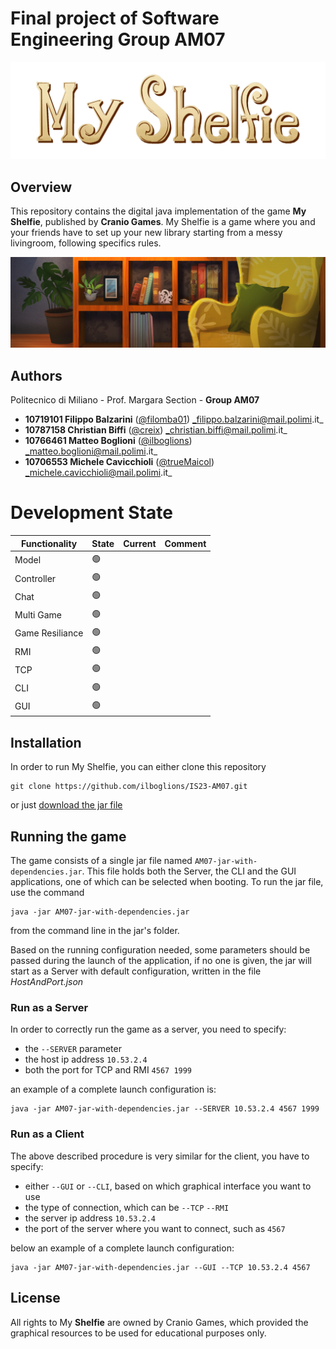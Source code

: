 
# Final project of Software Engineering Group AM07 
![My Shelfie](https://github.com/ilboglions/IS23-AM07/blob/66395bdf3670a9df1a04b42146a1f867596e068f/src/main/resources/images/PublisherMaterial/Title_2000x618px.png)
## Overview
This repository contains the digital java implementation of the game **My Shelfie**, published by **Cranio Games**.
My Shelfie is a game where you and your friends have to set up your new library starting from a messy livingroom, following
specifics rules.

![My Shelfie background](https://github.com/ilboglions/IS23-AM07/blob/5d2d577a53b37d1ba1113b79a8eef3859e802e37/src/main/resources/images/PublisherMaterial/banner%201386x400px.png)
## Authors
Politecnico di Miliano - Prof. Margara Section - **Group AM07** 
-  **10719101 Filippo Balzarini** ([@filomba01](https://github.com/filomba01)) _filippo.balzarini@mail.polimi.it_
-  **10787158 Christian Biffi** ([@creix](https://github.com/creix)) _christian.biffi@mail.polimi.it_
-  **10766461 Matteo Boglioni** ([@ilboglions](https://github.com/ilboglions)) _matteo.boglioni@mail.polimi.it_
- **10706553 Michele Cavicchioli** ([@trueMaicol](https://github.com/trueMaicol)) _michele.cavicchioli@mail.polimi.it_

# Development State

| Functionality   | State | Current | Comment                                         |
|-----------------|----| ---- |-------------------------------------------------|
| Model           | :green_circle: | |                                                 |
| Controller      | :green_circle: | |                                                 |
| Chat            | :green_circle: | |                                                 |
| Multi Game      | :green_circle: | |                                                 |
| Game Resiliance | :green_circle: | |                       |
| RMI             | :green_circle: | |                                                 |
| TCP             | :green_circle: | |                                                 |
| CLI             | :green_circle: | |  |
| GUI             | :green_circle: | |                                                 |

## Installation
In order to run My Shelfie, you can either clone this repository
```
git clone https://github.com/ilboglions/IS23-AM07.git
```
or just [download the jar file](https://github.com/ilboglions/IS23-AM07/blob/298c656a7adecf666d2ce64c71843bea1b84936f/deliverables/AM07-My-Shelfie-1.0-jar-with-dependencies.jar)
## Running the game
The game consists of a single jar file named ```AM07-jar-with-dependencies.jar```.
This file holds both the Server, the CLI and the GUI applications, one of which can be selected when booting.
To run the jar file, use the command
```
java -jar AM07-jar-with-dependencies.jar
```
from the command line in the jar's folder.

Based on the running configuration needed, some parameters should be passed during the launch of the application, if no one is given,
the jar will start as a Server with default configuration, written in the file _HostAndPort.json_

### Run as a Server
In order to correctly run the game as a server, you need to specify:
- the ```--SERVER``` parameter
- the host ip address ```10.53.2.4```
- both the port for TCP and RMI ```4567 1999```

an example of a complete launch configuration is:
```
java -jar AM07-jar-with-dependencies.jar --SERVER 10.53.2.4 4567 1999
```
### Run as a Client
The above described procedure is very similar for the client, you have to specify:
- either ```--GUI``` or ```--CLI```, based on which graphical interface you want to use
- the type of connection, which can be ```--TCP``` ```--RMI``` 
- the server ip address ```10.53.2.4```
- the port of the server where you want to connect, such as ```4567```

below an example of a complete launch configuration:
```
java -jar AM07-jar-with-dependencies.jar --GUI --TCP 10.53.2.4 4567
```
## License
All rights to My **Shelfie** are owned by Cranio Games,  which provided the graphical 
resources to be used for educational purposes only.